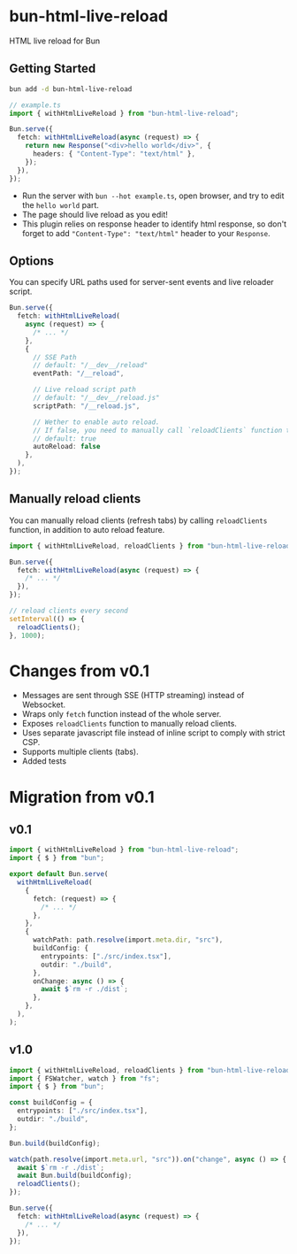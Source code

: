 # bun-html-live-reload

HTML live reload for Bun

## Getting Started

```sh
bun add -d bun-html-live-reload
```

```ts
// example.ts
import { withHtmlLiveReload } from "bun-html-live-reload";

Bun.serve({
  fetch: withHtmlLiveReload(async (request) => {
    return new Response("<div>hello world</div>", {
      headers: { "Content-Type": "text/html" },
    });
  }),
});
```

- Run the server with `bun --hot example.ts`, open browser, and try to edit the `hello world` part.
- The page should live reload as you edit!
- This plugin relies on response header to identify html response,
  so don't forget to add `"Content-Type": "text/html"` header to your `Response`.

## Options

You can specify URL paths used for server-sent events and live reloader script.

```ts
Bun.serve({
  fetch: withHtmlLiveReload(
    async (request) => {
      /* ... */
    },
    {
      // SSE Path
      // default: "/__dev__/reload"
      eventPath: "/__reload",

      // Live reload script path
      // default: "/__dev__/reload.js"
      scriptPath: "/__reload.js",

      // Wether to enable auto reload.
      // If false, you need to manually call `reloadClients` function to reload clients.
      // default: true
      autoReload: false
    },
  ),
});
```

## Manually reload clients

You can manually reload clients (refresh tabs) by calling `reloadClients` function,
in addition to auto reload feature.

```ts
import { withHtmlLiveReload, reloadClients } from "bun-html-live-reload";

Bun.serve({
  fetch: withHtmlLiveReload(async (request) => {
    /* ... */
  }),
});

// reload clients every second
setInterval(() => {
  reloadClients();
}, 1000);
```

# Changes from v0.1

- Messages are sent through SSE (HTTP streaming) instead of Websocket.
- Wraps only `fetch` function instead of the whole server.
- Exposes `reloadClients` function to manually reload clients.
- Uses separate javascript file instead of inline script to comply with strict CSP.
- Supports multiple clients (tabs).
- Added tests

# Migration from v0.1

## v0.1

```ts
import { withHtmlLiveReload } from "bun-html-live-reload";
import { $ } from "bun";

export default Bun.serve(
  withHtmlLiveReload(
    {
      fetch: (request) => {
        /* ... */
      },
    },
    {
      watchPath: path.resolve(import.meta.dir, "src"),
      buildConfig: {
        entrypoints: ["./src/index.tsx"],
        outdir: "./build",
      },
      onChange: async () => {
        await $`rm -r ./dist`;
      },
    },
  ),
);
```

## v1.0

```ts
import { withHtmlLiveReload, reloadClients } from "bun-html-live-reload";
import { FSWatcher, watch } from "fs";
import { $ } from "bun";

const buildConfig = {
  entrypoints: ["./src/index.tsx"],
  outdir: "./build",
};

Bun.build(buildConfig);

watch(path.resolve(import.meta.url, "src")).on("change", async () => {
  await $`rm -r ./dist`;
  await Bun.build(buildConfig);
  reloadClients();
});

Bun.serve({
  fetch: withHtmlLiveReload(async (request) => {
    /* ... */
  }),
});
```

